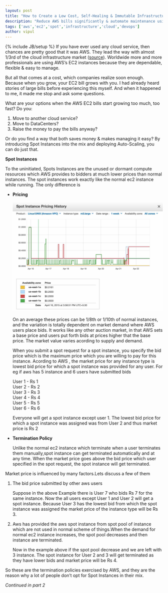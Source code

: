 ```yaml
---
layout: post
title: "How to Create a Low Cost, Self-Healing & Immutable Infrastructure using AWS EC2 Spot Instances [Part 1]"
description: "Reduce AWS bills significantly & automate maintenance using Auto-Scaling"
tags: ['aws','ec2','spot','infrastructure','cloud','devops']
author: vipul
---
```

{% include JB/setup %}
If you have ever used any cloud service, then chances are pretty good that it was AWS.
They lead the way with almost 1/3rd of the cloud infrastructure market ([source](http://www.cloudcomputing-news.net/news/2015/feb/03/aws-hits-five-year-high-cloud-infrastructure-market-share/)).
Worldwide more and more professionals are using AWS’s EC2 instances because they are dependable, flexible & easy to manage.

But all that comes at a cost, which companies realize soon enough. Because when you grow, your EC2 bill grows with you. I had already heard stories of large bills before experiencing this myself. And when it happened to me, it made me stop and ask some questions.

What are your options when the AWS EC2 bills start growing too much, too fast? Do you:

1.  Move to another cloud service?
2.  Move to DataCenters? 
3.  Raise the money to pay the bills anyway?

Or do you find a way that both saves money & makes managing it easy? By introducing Spot Instances into the mix and deploying Auto-Scaling, you can do just that.

**Spot Instances**

To the uninitiated, Spots Instances are the unused or dormant compute resources which AWS provides to bidders at much lower prices than normal instances. The spot instances work exactly like the normal ec2 instance while running. 
The only difference is

* **Pricing**

  <div class="row"><div class='col-md-8 col-md-offset-2'><img class="img-responsive" alt="aws spot pricing trend" src="/assets/blogs/spot-instance.jpg"></div></div>

  On an average these prices can be 1/8th or 1/10th of normal instances, and the variation is totally dependent on market demand where AWS users place bids.
  It works like any other auction market, in that AWS sets a base price and users put forth bids at prices higher that the base price.
  The market value varies acording to supply and demand.

  When you submit a spot request for a spot instance, you specify the bid price which is the maximum price which you are willing to pay for this instance.
  Acording to AWS , the market price for any instance type is lowest bid price for which a spot instance was provided for any user.
  For eg if aws has 5 instance and 6 users have submitted bids

  User 1 - Rs 1  
  User 2 - Rs 2  
  User 3 - Rs 3  
  User 4 - Rs 4  
  User 5 - Rs 5  
  User 6 - Rs 6  

  Everyone will get a spot instance except user 1. The lowest bid price for which a spot instance was assigned was from User 2 and thus market price is Rs 2

* **Termination Policy**

  Unlike the normal ec2 instance which terminate when a user terminates them manually,spot instance can get terminated automatically and at any time.
  When the market price goes above the bid price which user specified in the spot request, the spot  instance will get terminated.

Market price is influenced by many factors.Lets discuss a few of them

1. The bid price submitted by other aws users

    Suppose in the above Example there is User 7 who bids Rs 7 for the same instance.
    Now the all users except User 1 and User 2 will get a spot instance. Because User 3 has the lowest bid from which the spot instance was assigned the market price of the instance type will be Rs 3.

1. Aws has provided the aws spot instance from spot pool of instance which are not used in normal scheme of things.When the demand for normal ec2 instance increases, the spot pool decreases and then instance are terminated.

    Now in the example above  if the spot pool decrease and we are left with 3 instance.
    The spot instance for User 2 and 3 will get terminated as they have lower bids and market price will be Rs 4.

So these are the termination policies exercised by AWS, and they are the reason why a lot of people don’t opt for Spot Instances in their mix.

*Continued in part 2*
